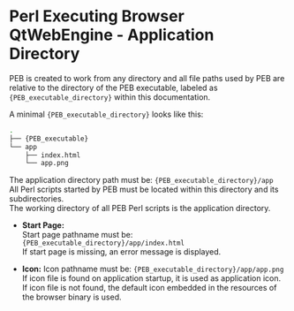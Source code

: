 # Perl Executing Browser QtWebEngine - Application Directory

PEB is created to work from any directory and all file paths used by PEB are relative to the directory of the PEB executable, labeled as ``{PEB_executable_directory}`` within this documentation.  

A minimal ``{PEB_executable_directory}`` looks like this:

```bash
.
├── {PEB_executable}
└── app
    ├── index.html
    └── app.png
```

The application directory path must be: ``{PEB_executable_directory}/app``  
All Perl scripts started by PEB must be located within this directory and its subdirectories.  
The working directory of all PEB Perl scripts is the application directory.  

* **Start Page:**  
  Start page pathname must be: ``{PEB_executable_directory}/app/index.html``  
  If start page is missing, an error message is displayed.  

* **Icon:**
  Icon pathname must be: ``{PEB_executable_directory}/app/app.png``  
  If icon file is found on application startup, it is used as application icon.  
  If icon file is not found, the default icon embedded in the resources of the browser binary is used.
